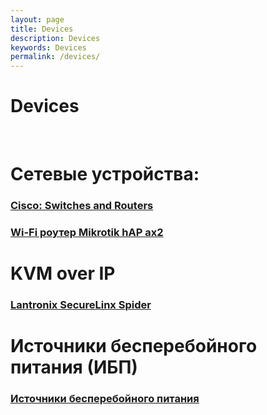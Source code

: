 ```yaml
---
layout: page
title: Devices
description: Devices
keywords: Devices
permalink: /devices/
---
```


# Devices

<br/>

# Сетевые устройства:

### [Cisco: Switches and Routers](/device/network/cisco/)

### [Wi-Fi роутер Mikrotik hAP ax2](/device/network/mikrotik/)

# KVM over IP

### [Lantronix SecureLinx Spider](/device/kvm-over-ip/networks/lantronix-securelinx-spider/)

# Источники бесперебойного питания (ИБП)

### [Источники бесперебойного питания](/device/ups/)
